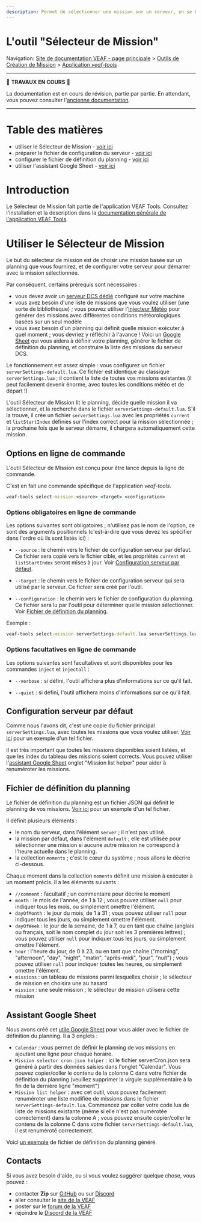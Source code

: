 ```yaml
---
description: Permet de sélectionner une mission sur un serveur, en se basant sur un calendrier
---
```


# L'outil "Sélecteur de Mission"

Navigation: [Site de documentation VEAF - page principale](../index.md) > [Outils de Création de Mission](./index.md) > [Application *veaf-tools*](./veaf-tools.md)

-----------------------------

🚧 **TRAVAUX EN COURS** 🚧

La documentation est en cours de révision, partie par partie.
En attendant, vous pouvez consulter l'[ancienne documentation](https://github.com/VEAF/VEAF-Mission-Creation-Tools/blob/master/old_documentation/_index.md).

-----------------------------

# Table des matières

- utiliser le Sélecteur de Mission - [voir ici](#utiliser-le-sélecteur-de-mission)
- préparer le fichier de configuration du serveur - [voir ici](#configuration-serveur-par-défaut)
- configurer le fichier de définition du planning - [voir ici](#fichier-de-définition-du-planning)
- utiliser l'assistant Google Sheet - [voir ici](#assistant-google-sheet)

# Introduction

Le Sélecteur de Mission fait partie de l'application VEAF Tools. Consultez l'installation et la description dans la [documentation générale de l'application VEAF Tools](./veaf-tools.md).

# Utiliser le Sélecteur de Mission

Le but du sélecteur de mission est de choisir une mission basée sur un planning que vous fournirez, et de configurer votre serveur pour démarrer avec la mission sélectionnée.

Par conséquent, certains prérequis sont nécessaires :

- vous devez avoir un [serveur DCS dédié](https://www.digitalcombatsimulator.com/en/downloads/world/server_beta/) configuré sur votre machine
- vous avez besoin d'une liste de missions que vous voulez utiliser (une sorte de bibliothèque) ; vous pouvez utiliser l'[Injecteur Météo](./veaf-tools-weather-injector.md#using-the-weather-injector) pour générer des missions avec différentes conditions météorologiques basées sur un seul modèle
- vous avez besoin d'un planning qui définit quelle mission exécuter à quel moment ; vous devriez y réfléchir à l'avance ! Voici un [Google Sheet][veaf-mission-selector-helper-google-sheet] qui vous aidera à définir votre planning, générer le fichier de définition du planning, et construire la liste des missions du serveur DCS.

Le fonctionnement est assez simple : vous configurez un fichier `serverSettings-default.lua`. Ce fichier est identique au classique `serverSettings.lua` ; il contient la liste de toutes vos missions existantes (il peut facilement devenir énorme, avec toutes les conditions météo et de départ !)

L'outil Sélecteur de Mission lit le planning, décide quelle mission il va sélectionner, et la recherche dans le fichier `serverSettings-default.lua`. S'il la trouve, il crée un fichier `serverSettings.lua` avec les propriétés `current` et `listStartIndex` définies sur l'index correct pour la mission sélectionnée ; la prochaine fois que le serveur démarre, il chargera automatiquement cette mission.

## Options en ligne de commande

L'outil Sélecteur de Mission est conçu pour être lancé depuis la ligne de commande.

C'est en fait une commande spécifique de l'application *veaf-tools*.

```cmd
veaf-tools select-mission <source> <target> <configuration>
```

### Options obligatoires en ligne de commande

Les options suivantes sont obligatoires ; n'utilisez pas le nom de l'option, ce sont des arguments positionnels (c'est-à-dire que vous devez les spécifier dans l'ordre où ils sont listés ici) :

- `--source` : le chemin vers le fichier de configuration serveur par défaut. Ce fichier sera copié vers le fichier cible, et les propriétés `current` et `listStartIndex` seront mises à jour. Voir [Configuration serveur par défaut](#configuration-serveur-par-défaut).

- `--target` : le chemin vers le fichier de configuration serveur qui sera utilisé par le serveur. Ce fichier sera créé par l'outil.

- `--configuration` : le chemin vers le fichier de configuration du planning. Ce fichier sera lu par l'outil pour déterminer quelle mission sélectionner. Voir [Fichier de définition du planning](#fichier-de-définition-du-planning).

Exemple :

```cmd
veaf-tools select-mission serverSettings-default.lua serverSettings.lua schedule.json
```

### Options facultatives en ligne de commande

Les options suivantes sont facultatives et sont disponibles pour les commandes `inject` et `injectall` :

- `--verbose` : si défini, l'outil affichera plus d'informations sur ce qu'il fait.

- `--quiet` : si défini, l'outil affichera moins d'informations sur ce qu'il fait.

## Configuration serveur par défaut

Comme nous l'avons dit, c'est une copie du fichier principal `serverSettings.lua`, avec toutes les missions que vous voulez utiliser. [Voir ici][veaf-mission-selector-helper-example-serversettings] pour un exemple d'un tel fichier.

Il est très important que toutes les missions disponibles soient listées, et que les index du tableau des missions soient corrects. Vous pouvez utiliser l'[assistant Google Sheet][veaf-mission-selector-helper-google-sheet] onglet "Mission list helper" pour aider à renuméroter les missions.

## Fichier de définition du planning

Le fichier de définition du planning est un fichier JSON qui définit le planning de vos missions. [Voir ici][veaf-mission-selector-helper-example-cron] pour un exemple d'un tel fichier.

Il définit plusieurs éléments :

- le nom du serveur, dans l'élément `server` ; il n'est pas utilisé.
- la mission par défaut, dans l'élément `default` ; elle est utilisée pour sélectionner une mission si aucune autre mission ne correspond à l'heure actuelle dans le planning.
- la collection `moments` ; c'est le cœur du système ; nous allons le décrire ci-dessous.

Chaque moment dans la collection `moments` définit une mission à exécuter à un moment précis. Il a les éléments suivants :

- `//comment` : facultatif ; un commentaire pour décrire le moment
- `month` : le mois de l'année, de 1 à 12 ; vous pouvez utiliser `null` pour indiquer tous les mois, ou simplement omettre l'élément.
- `dayOfMonth` : le jour du mois, de 1 à 31 ; vous pouvez utiliser `null` pour indiquer tous les jours, ou simplement omettre l'élément.
- `dayOfWeek` : le jour de la semaine, de 1 à 7, ou en tant que chaîne (anglais ou français, soit le nom complet du jour soit les 3 premières lettres) ; vous pouvez utiliser `null` pour indiquer tous les jours, ou simplement omettre l'élément.
- `hour` : l'heure du jour, de 0 à 23, ou en tant que chaîne ("morning", "afternoon", "day", "night", "matin", "après-midi", "jour", "nuit") ; vous pouvez utiliser `null` pour indiquer toutes les heures, ou simplement omettre l'élément.
- `missions` : un tableau de missions parmi lesquelles choisir ; le sélecteur de mission en choisira une au hasard
- `mission` : une seule mission ; le sélecteur de mission utilisera cette mission

## Assistant Google Sheet

Nous avons créé cet [utile Google Sheet][veaf-mission-selector-helper-google-sheet] pour vous aider avec le fichier de définition du planning. Il a 3 onglets :

- `Calendar` : vous permet de définir le planning de vos missions en ajoutant une ligne pour chaque horaire.
- `Mission selector cron.json helper` : ici le fichier serverCron.json sera généré à partir des données saisies dans l'onglet "Calendar". Vous pouvez copier/coller le contenu de la colonne C dans votre fichier de définition du planning (veuillez supprimer la virgule supplémentaire à la fin de la dernière ligne "moment")
- `Mission list helper` : avec cet outil, vous pouvez facilement renuméroter une liste modifiée de missions dans le fichier `serverSettings-default.lua`. Commencez par coller votre code lua de liste de missions existante (même si elle n'est pas numérotée correctement) dans la colonne A ; vous pouvez ensuite copier/coller le contenu de la colonne C dans votre fichier `serverSettings-default.lua`, il est renuméroté correctement.

Voici [un exemple][veaf-mission-selector-helper-example-cron-generated] de fichier de définition du planning généré.

## Contacts

Si vous avez besoin d'aide, ou si vous voulez suggérer quelque chose, vous pouvez :

- contacter **Zip** sur [GitHub][Zip on Github] ou sur [Discord][Zip on Discord]
- aller consulter le [site de la VEAF][VEAF website]
- poster sur le [forum de la VEAF][VEAF forum]
- rejoindre le [Discord de la VEAF][VEAF Discord]

[VEAF Discord]: https://www.veaf.org/discord
[Zip on Github]: https://github.com/davidp57
[Zip on Discord]: https://discordapp.com/users/421317390807203850
[VEAF website]: https://www.veaf.org
[VEAF forum]: https://www.veaf.org/forum

[veaf-mission-selector-helper-google-sheet]: https://docs.google.com/spreadsheets/d/1DP78g43NsmC7hjyrVWKnPd7xNSb1vUi5PIRP9vxmfjo

[veaf-mission-selector-helper-example-serversettings]: ../examples/serverSettings-default.lua
[veaf-mission-selector-helper-example-cron]: ../examples/serverCron-example.json
[veaf-mission-selector-helper-example-cron-generated]: ../examples/serverCron-example_generated.json